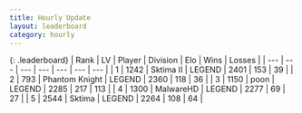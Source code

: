 ```yaml
---
title: Hourly Update
layout: leaderboard
category: hourly
---
```


{: .leaderboard}
| Rank | LV | Player | Division | Elo | Wins | Losses |
| --- | --- | --- | --- | --- | --- | --- |
| <span data-change="0">1</span> | 1242 | <span title="ID: 402846">Sktima II</span> | LEGEND | <span data-change="0">2401</span> | <span data-change="0">153</span> | <span data-change="0">39</span> |
| <span data-change="0">2</span> | 793 | <span title="ID: 742939">Phantom Knight</span> | LEGEND | <span data-change="0">2360</span> | <span data-change="0">118</span> | <span data-change="0">36</span> |
| <span data-change="1">3</span> | 1150 | <span title="ID: 540690">poon</span> | LEGEND | <span data-change="8">2285</span> | <span data-change="1">217</span> | <span data-change="0">113</span> |
| <span data-change="-1">4</span> | 1300 | <span title="ID: 261794">MalwareHD</span> | LEGEND | <span data-change="0">2277</span> | <span data-change="0">69</span> | <span data-change="0">27</span> |
| <span data-change="2">5</span> | 2544 | <span title="ID: 353063">Sktima</span> | LEGEND | <span data-change="21">2264</span> | <span data-change="5">108</span> | <span data-change="1">64</span> |
